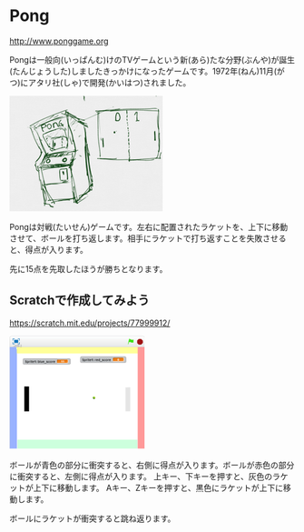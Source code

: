 # Pong
http://www.ponggame.org

Pongは一般向(いっぱんむ)けのTVゲームという新(あら)たな分野(ぶんや)が誕生(たんじょうした)しましたきっかけになったゲームです。1972年(ねん)11月(がつ)にアタリ社(しゃ)で開発(かいはつ)されました。


![](about.png)

Pongは対戦(たいせん)ゲームです。左右に配置されたラケットを、上下に移動させて、ボールを打ち返します。相手にラケットで打ち返すことを失敗させると、得点が入ります。

先に15点を先取したほうが勝ちとなります。



## Scratchで作成してみよう

https://scratch.mit.edu/projects/77999912/

![](about_scratch_002a.png)

ボールが青色の部分に衝突すると、右側に得点が入ります。ボールが赤色の部分に衝突すると、左側に得点が入ります。
上キー、下キーを押すと、灰色のラケットが上下に移動します。
Aキー、Zキーを押すと、黒色にラケットが上下に移動します。

ボールにラケットが衝突すると跳ね返ります。



